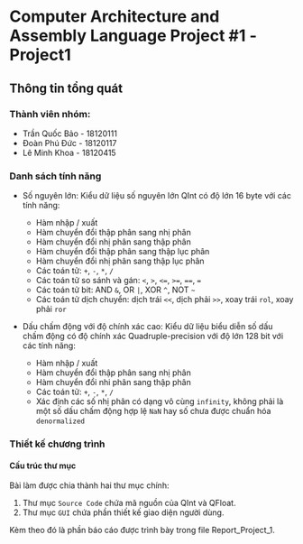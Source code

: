 # Computer Architecture and Assembly Language Project #1 -Project1

## Thông tin tổng quát

### Thành viên nhóm:

- Trần Quốc Bảo - 18120111
- Đoàn Phú Đức - 18120117
- Lê Minh Khoa - 18120415

### Danh sách tính năng

- Số nguyên lớn:
    Kiểu dữ liệu số nguyên lớn QInt có độ lớn 16 byte với các tính năng:
    - Hàm nhập / xuất
    - Hàm chuyển đổi thập phân sang nhị phân
    - Hàm chuyển đổi nhị phân sang thập phân
    - Hàm chuyển đổi thập phân sang thập lục phân
    - Hàm chuyển đổi nhị phân sang thập lục phân
    - Các toán tử: `+`, `-`, `*`, `/`
    - Các toán tử so sánh và gán: `<`, `>`, `<=`, `>=`, `==`, `=`
    - Các toán tử bit: AND `&`, OR `|`, XOR `^`, NOT `~`
    - Các toán tử dịch chuyển: dịch trái `<<`, dịch phải `>>`, xoay trái `rol`, xoay phải `ror`

- Dấu chấm động với độ chính xác cao:
    Kiểu dữ liệu biểu diễn số dấu chấm động có độ chính xác Quadruple-precision với độ lớn 128 bit với các tính năng:
    - Hàm nhập / xuất
    - Hàm chuyển đổi thập phân sang nhị phân
    - Hàm chuyển đổi nhi phân sang thập phân
    - Các toán tử: `+`, `-`, `*`, `/`
    - Xác định các số nhị phân có dạng vô cùng `infinity`, không phải là một số dấu chấm động hợp lệ `NaN` hay số chưa được chuẩn hóa `denormalized`


### Thiết kế chương trình

#### Cấu trúc thư mục

Bài làm được chia thành hai thư mục chính:  
1. Thư mục `Source Code` chứa mã nguồn của QInt và QFloat.  
2. Thư mục `GUI` chứa phần thiết kế giao diện người dùng.  

Kèm theo đó là phần báo cáo được trình bày trong file Report_Project_1.